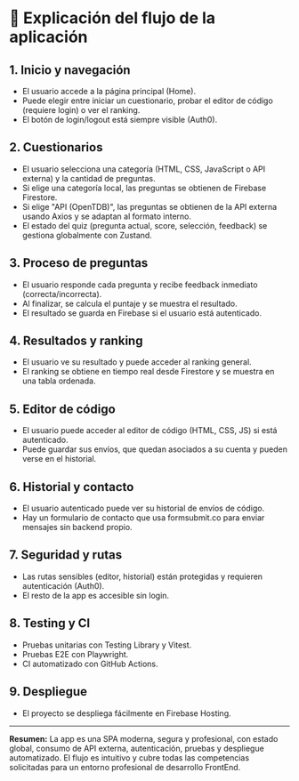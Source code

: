 # 📄 Explicación del flujo de la aplicación

## 1. Inicio y navegación

- El usuario accede a la página principal (Home).
- Puede elegir entre iniciar un cuestionario, probar el editor de código (requiere login) o ver el ranking.
- El botón de login/logout está siempre visible (Auth0).

## 2. Cuestionarios

- El usuario selecciona una categoría (HTML, CSS, JavaScript o API externa) y la cantidad de preguntas.
- Si elige una categoría local, las preguntas se obtienen de Firebase Firestore.
- Si elige "API (OpenTDB)", las preguntas se obtienen de la API externa usando Axios y se adaptan al formato interno.
- El estado del quiz (pregunta actual, score, selección, feedback) se gestiona globalmente con Zustand.

## 3. Proceso de preguntas

- El usuario responde cada pregunta y recibe feedback inmediato (correcta/incorrecta).
- Al finalizar, se calcula el puntaje y se muestra el resultado.
- El resultado se guarda en Firebase si el usuario está autenticado.

## 4. Resultados y ranking

- El usuario ve su resultado y puede acceder al ranking general.
- El ranking se obtiene en tiempo real desde Firestore y se muestra en una tabla ordenada.

## 5. Editor de código

- El usuario puede acceder al editor de código (HTML, CSS, JS) si está autenticado.
- Puede guardar sus envíos, que quedan asociados a su cuenta y pueden verse en el historial.

## 6. Historial y contacto

- El usuario autenticado puede ver su historial de envíos de código.
- Hay un formulario de contacto que usa formsubmit.co para enviar mensajes sin backend propio.

## 7. Seguridad y rutas

- Las rutas sensibles (editor, historial) están protegidas y requieren autenticación (Auth0).
- El resto de la app es accesible sin login.

## 8. Testing y CI

- Pruebas unitarias con Testing Library y Vitest.
- Pruebas E2E con Playwright.
- CI automatizado con GitHub Actions.

## 9. Despliegue

- El proyecto se despliega fácilmente en Firebase Hosting.

---

**Resumen:**
La app es una SPA moderna, segura y profesional, con estado global, consumo de API externa, autenticación, pruebas y despliegue automatizado. El flujo es intuitivo y cubre todas las competencias solicitadas para un entorno profesional de desarrollo FrontEnd.
